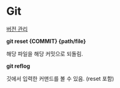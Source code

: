 # Git

[버전 관리](https://www.notion.so/051a075c420849c49cdef1507106d8c9?pvs=21)

**git reset {COMMIT} {path/file}**

해당 파일을 해당 커밋으로 되돌림.

**git reflog**

깃에서 입력한 커맨드를 볼 수 있음. (reset 포함)